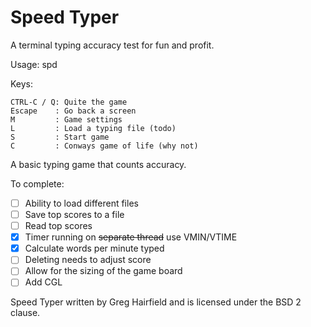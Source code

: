Speed Typer
===
A terminal typing accuracy test for fun and profit.

Usage: spd 

Keys:
  ```
  CTRL-C / Q: Quite the game  
  Escape    : Go back a screen  
  M         : Game settings  
  L         : Load a typing file (todo)  
  S         : Start game  
  C         : Conways game of life (why not)  
  ```

A basic typing game that counts accuracy. 

To complete:
- [ ] Ability to load different files  
- [ ] Save top scores to a file  
- [ ] Read top scores  
- [x] Timer running on ~~separate thread~~ use VMIN/VTIME  
- [x] Calculate words per minute typed  
- [ ] Deleting needs to adjust score
- [ ] Allow for the sizing of the game board  
- [ ] Add CGL  

Speed Typer written by Greg Hairfield and is licensed under the BSD 2 clause.

